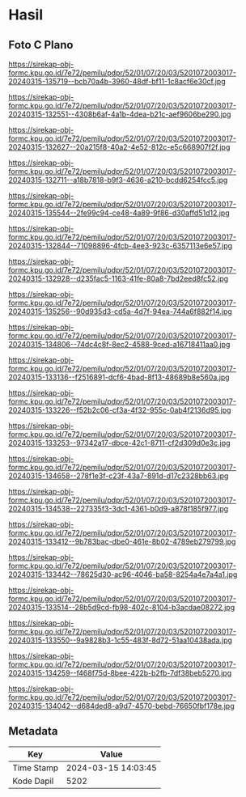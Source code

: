# Hasil

## Foto C Plano

https://sirekap-obj-formc.kpu.go.id/7e72/pemilu/pdpr/52/01/07/20/03/5201072003017-20240315-135719--bcb70a4b-3960-48df-bf11-1c8acf6e30cf.jpg

https://sirekap-obj-formc.kpu.go.id/7e72/pemilu/pdpr/52/01/07/20/03/5201072003017-20240315-132551--4308b6af-4a1b-4dea-b21c-aef9606be290.jpg

https://sirekap-obj-formc.kpu.go.id/7e72/pemilu/pdpr/52/01/07/20/03/5201072003017-20240315-132627--20a215f8-40a2-4e52-812c-e5c668907f2f.jpg

https://sirekap-obj-formc.kpu.go.id/7e72/pemilu/pdpr/52/01/07/20/03/5201072003017-20240315-132711--a18b7818-b9f3-4636-a210-bcdd6254fcc5.jpg

https://sirekap-obj-formc.kpu.go.id/7e72/pemilu/pdpr/52/01/07/20/03/5201072003017-20240315-135544--2fe99c94-ce48-4a89-9f86-d30affd51d12.jpg

https://sirekap-obj-formc.kpu.go.id/7e72/pemilu/pdpr/52/01/07/20/03/5201072003017-20240315-132844--71098896-4fcb-4ee3-923c-6357113e6e57.jpg

https://sirekap-obj-formc.kpu.go.id/7e72/pemilu/pdpr/52/01/07/20/03/5201072003017-20240315-132928--d235fac5-1163-41fe-80a8-7bd2eed8fc52.jpg

https://sirekap-obj-formc.kpu.go.id/7e72/pemilu/pdpr/52/01/07/20/03/5201072003017-20240315-135256--90d935d3-cd5a-4d7f-94ea-744a6f882f14.jpg

https://sirekap-obj-formc.kpu.go.id/7e72/pemilu/pdpr/52/01/07/20/03/5201072003017-20240315-134806--74dc4c8f-8ec2-4588-9ced-a16718411aa0.jpg

https://sirekap-obj-formc.kpu.go.id/7e72/pemilu/pdpr/52/01/07/20/03/5201072003017-20240315-133136--f2516891-dcf6-4bad-8f13-48689b8e560a.jpg

https://sirekap-obj-formc.kpu.go.id/7e72/pemilu/pdpr/52/01/07/20/03/5201072003017-20240315-133226--f52b2c06-cf3a-4f32-955c-0ab4f2136d95.jpg

https://sirekap-obj-formc.kpu.go.id/7e72/pemilu/pdpr/52/01/07/20/03/5201072003017-20240315-133253--97342a17-dbce-42c1-8711-cf2d309d0e3c.jpg

https://sirekap-obj-formc.kpu.go.id/7e72/pemilu/pdpr/52/01/07/20/03/5201072003017-20240315-134658--278f1e3f-c23f-43a7-891d-d17c2328bb63.jpg

https://sirekap-obj-formc.kpu.go.id/7e72/pemilu/pdpr/52/01/07/20/03/5201072003017-20240315-134538--227335f3-3dc1-4361-b0d9-a878f185f977.jpg

https://sirekap-obj-formc.kpu.go.id/7e72/pemilu/pdpr/52/01/07/20/03/5201072003017-20240315-133412--9b783bac-dbe0-461e-8b02-4789eb279799.jpg

https://sirekap-obj-formc.kpu.go.id/7e72/pemilu/pdpr/52/01/07/20/03/5201072003017-20240315-133442--78625d30-ac96-4046-ba58-8254a4e7a4a1.jpg

https://sirekap-obj-formc.kpu.go.id/7e72/pemilu/pdpr/52/01/07/20/03/5201072003017-20240315-133514--28b5d9cd-fb98-402c-8104-b3acdae08272.jpg

https://sirekap-obj-formc.kpu.go.id/7e72/pemilu/pdpr/52/01/07/20/03/5201072003017-20240315-133550--9a9828b3-1c55-483f-8d72-51aa10438ada.jpg

https://sirekap-obj-formc.kpu.go.id/7e72/pemilu/pdpr/52/01/07/20/03/5201072003017-20240315-134259--f468f75d-8bee-422b-b2fb-7df38beb5270.jpg

https://sirekap-obj-formc.kpu.go.id/7e72/pemilu/pdpr/52/01/07/20/03/5201072003017-20240315-134042--d684ded8-a9d7-4570-bebd-76650fbf178e.jpg


## Metadata

| Key        | Value               |
| ---------- | ------------------- |
| Time Stamp | 2024-03-15 14:03:45 |
| Kode Dapil | 5202                |



